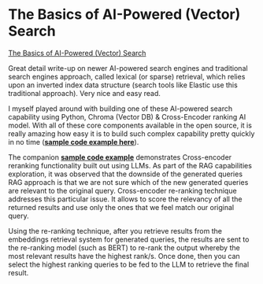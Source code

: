 # The Basics of AI-Powered (Vector) Search
[The Basics of AI-Powered (Vector) Search](https://cameronrwolfe.substack.com/p/the-basics-of-ai-powered-vector-search)<br>

Great detail write-up on newer AI-powered search engines and traditional search engines approach, called lexical (or sparse) retrieval, which relies upon an inverted index data structure (search tools like Elastic use this traditional approach). Very nice and easy read.

I myself played around with building one of these AI-powered search capability using Python, Chroma (Vector DB) & Cross-Encoder ranking AI model. With all of these core components available in the open source, it is really amazing how easy it is to build such complex capability pretty quickly in no time ([**sample code example here**](/RAG/RAGLab4.py)).

The companion [**sample code example**](/RAG/RAGLab4.py) demonstrates Cross-encoder reranking functionality built out using LLMs. As part of the RAG capabilities exploration, it was observed that the downside of the generated queries RAG approach is that we are not sure which of the new generated queries are relevant to the original query. Cross-encoder re-ranking technique addresses this particular issue. It allows to score the relevancy of all the returned results and use only the ones that we feel match our original query.

Using the re-ranking technique, after you retrieve results from the embeddings retrieval system for generated queries, the results are sent to the re-ranking model (such as BERT) to re-rank the output whereby the most relevant results have the highest rank/s. Once done, then you can select the highest ranking queries to be fed to the LLM to retrieve the final result.